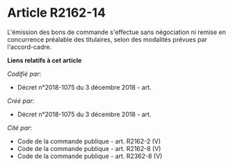 # Article R2162-14

L'émission des bons de commande s'effectue sans négociation ni remise en concurrence préalable des titulaires, selon des
modalités prévues par l'accord-cadre.

**Liens relatifs à cet article**

_Codifié par_:

  - Décret n°2018-1075 du 3 décembre 2018 - art.

_Créé par_:

  - Décret n°2018-1075 du 3 décembre 2018 - art.

_Cité par_:

  - Code de la commande publique - art. R2162-2 (V)
  - Code de la commande publique - art. R2162-8 (V)
  - Code de la commande publique - art. R2362-8 (V)

